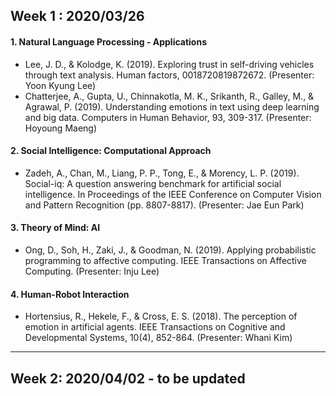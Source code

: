 ## Week 1 : 2020/03/26

#### 1. Natural Language Processing - Applications
- Lee, J. D., & Kolodge, K. (2019). Exploring trust in self-driving vehicles through text analysis. Human factors, 0018720819872672. (Presenter: Yoon Kyung Lee)
- Chatterjee, A., Gupta, U., Chinnakotla, M. K., Srikanth, R., Galley, M., & Agrawal, P. (2019). Understanding emotions in text using deep learning and big data. Computers in Human Behavior, 93, 309-317. (Presenter: Hoyoung Maeng)

#### 2. Social Intelligence: Computational Approach
- Zadeh, A., Chan, M., Liang, P. P., Tong, E., & Morency, L. P. (2019). Social-iq: A question answering benchmark for artificial social intelligence. In Proceedings of the IEEE Conference on Computer Vision and Pattern Recognition (pp. 8807-8817). (Presenter: Jae Eun Park)

#### 3. Theory of Mind: AI
- Ong, D., Soh, H., Zaki, J., & Goodman, N. (2019). Applying probabilistic programming to affective computing. IEEE Transactions on Affective Computing. (Presenter: Inju Lee)

#### 4. Human-Robot Interaction
- Hortensius, R., Hekele, F., & Cross, E. S. (2018). The perception of emotion in artificial agents. IEEE Transactions on Cognitive and Developmental Systems, 10(4), 852-864. (Presenter: Whani Kim)

---

## Week 2: 2020/04/02 - to be updated
